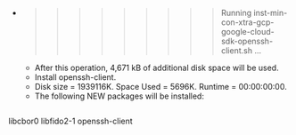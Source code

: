 * >>>>>>>>> Running inst-min-con-xtra-gcp-google-cloud-sdk-openssh-client.sh ...
  * After this operation, 4,671 kB of additional disk space will be used.
  * Install openssh-client.
  * Disk size = 1939116K. Space Used = 5696K. Runtime = 00:00:00:00.
  * The following NEW packages will be installed:
  ```bash
libcbor0 libfido2-1 openssh-client
  ```

